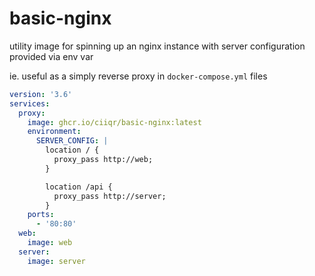 # basic-nginx

utility image for spinning up an nginx instance with server configuration provided via env var

ie. useful as a simply reverse proxy in `docker-compose.yml` files
```yaml
version: '3.6'
services:
  proxy:
    image: ghcr.io/ciiqr/basic-nginx:latest
    environment:
      SERVER_CONFIG: |
        location / {
          proxy_pass http://web;
        }

        location /api {
          proxy_pass http://server;
        }
    ports:
      - '80:80'
  web:
    image: web
  server:
    image: server
```
